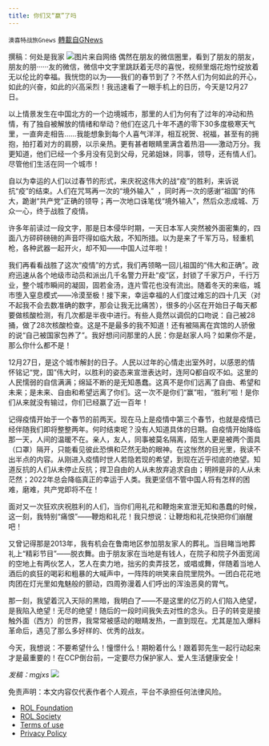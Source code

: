 ```yaml
---
title: 你们又“赢”了吗
---
```

`澳喜特战旅Gnews` [轉載自GNews](https://gnews.org/zh-hans/1800774/)

撰稿：何处是我家
![](https://assets.gnews.org/wp-content/uploads/2021/12/292.png)图片来自网络
偶然在朋友的微信圈里，看到了朋友的朋友，朋友的朋······友的微信，微信中文字里跳跃着无尽的喜悦，视频里烟花炮竹绽放着无以伦比的幸福。我恍惚的以为——我们的春节到了？不然人们为何如此的开心，如此的兴奋，如此的兴高采烈！我迅速看了一眼手机上的日历，今天是12月27日。

以上情景发生在中国北方的一个边境城市，那里的人们为何有了过年的冲动和热情，有了独自被解放的情绪和举动？他们在这几十年不遇的零下30多度极寒天气里，一直奔走相告……我能想象到每个人喜气洋洋，相互祝贺、祝福，甚至有的拥抱，拍打着对方的肩膀，以示亲热。更有甚者眼睛里满含着热泪——激动万分。我更知道，他们已经一个多月没有见到父母，兄弟姐妹，同事，领导，还有情人们。尽管他们生活在同一个城市！

自以为幸运的人们以过春节的形式，来庆祝这伟大的战“疫”的胜利，来诉说抗“疫”的结束。人们在咒骂再一次的“境外输入”  ，同时再一次的感谢“祖国”的伟大，跪谢“共产党”正确的领导；再一次地口诛笔伐“境外输入”，然后众志成城、万众一心，终于战胜了疫情。

许多年前读过一段文字，那是日本侵华时期，一天日本军人突然被外面密集的，四面八方砰砰磅磅的声音吓得如临大敌，不知所措。以为是来了千军万马，轻重机枪，各种武器一起开火，却不知——中国人过年啦！

我们再看看战胜了这次“疫情”的方式，我们再领略一回儿祖国的“伟大和正确”。政府迅速从各个地级市动员和派出几千名警力开赴“疫”区，封锁了千家万户，千行万业，整个城市瞬间的凝固，固若金汤，连片雪花也没有流出。随着冬天的来临，城市堕入窒息模式——冷漠至极！接下来，幸运幸福的人们度过难忘的四十几天（对不起我不会去数准确的数字，那会让我无比痛苦），很多的小区在开始日子每天都要做核酸检测，有几次都是半夜中进行。有些人竟然以调侃的口吻说：自己被28捅，做了28次核酸检查。这是不是最多的我不知道！还有被隔离在宾馆的人骄傲的说“自己被国家包养了”。我好想问问那里的人民：你是赵家人吗？如果你不是，那么你什么都不是！

12月27日，是这个城市解封的日子。人民以过年的心情走出室外时，以感恩的情怀铭记“党，国”伟大时，以胜利的姿态来宣泄表达时，连阿Q都自叹不如。这里的人民懦弱的自信满满；绵延不断的是无知愚蠢。这真不是你们远离了自由、希望和未来；是未来、自由和希望远离了你们。这一次不是你们“赢”啦，“胜利”啦！是你们从来就没有输过，你们已经赢了近一百年！

记得疫情开始于一个春节的前两天。现在马上是疫情中第三个春节，也就是疫情已经伴随我们即将整整两年。何时结束呢？没有人知道具体的日期。自疫情开始降临那一天，人间的温暖不在。亲人，友人，同事被莫名隔离，陌生人更是被两个面具（口罩）隔开，只能看见彼此恐惧和茫然无助的眼神。在这怅然的目光里，我读不出半点的内容。从刚进入疫情时世人若隐若现的希望，到现在近乎彻底的绝望。知道反抗的人们从未停止反抗；捍卫自由的人从未放弃追求自由；明辨是非的人从未茫然；2022年总会降临真正的幸运于人类。我更坚信不管中国人将有怎样的困难，磨难，共产党即将不在！

面对又一次狂欢庆祝胜利的人们，当你们用礼花和鞭炮来宣泄无知和愚蠢的时候，这一刻，我特别“痛恨”——鞭炮和礼花！我只想说：让鞭炮和礼花快把你们崩醒吧！

又曾记得那是2013年，我有机会在鲁南地区参加朋友家人的葬礼。当目睹当地葬礼上“精彩节目”——脱衣舞。由于朋友家在当地是有钱人，在院子和院子外面宽阔的空地上有两伙艺人，艺人在卖力地，拙劣的卖弄技艺，或唱或舞，伴随着当地人酒后的疯狂的喝彩和粗暴的大喊声中，一阵阵的哄笑来自院里院外。一团白花花地肉团在灯光里如鬼魅般的颤动，四周弥漫着人们呼出的浑浊恶臭的胃气。

那一刻，我望着沉入天际的黑暗，我明白了——不是这里的亿万的人们陷入绝望，是我陷入绝望！无尽的绝望！随后的一段时间我失去对性的念头。日子的转变是接触外面（西方）的世界，我常常被感动的眼睛发热，一直到现在。尤其是加入爆料革命后，遇见了那么多好样的、优秀的战友。

今天，我想说：不要希望什么！憧憬什么！期盼着什么！跟着郭先生一起行动起来才是最重要的！在CCP倒台前，一定要尽力保护家人、爱人生活健康安全！

*发稿：mgjxs*
![](https://assets.gnews.org/wp-content/uploads/2021/12/TA1-1.jpg)
 

免责声明：本文内容仅代表作者个人观点，平台不承担任何法律风险。

- [ROL Foundation](https://rolfoundation.org/)
- [ROL Society](https://rolsociety.org/)
- [Terms of use](https://gnews.org/terms-of-use-3/)
- [Privacy Policy](https://gnews.org/privacy-policy/)
